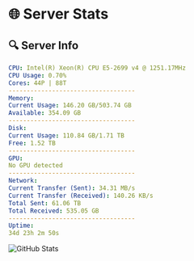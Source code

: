 # 🌐 Server Stats
## 🔍 Server Info
```yaml
CPU: Intel(R) Xeon(R) CPU E5-2699 v4 @ 1251.17MHz
CPU Usage: 0.70%
Cores: 44P | 88T
-----------------------------------
Memory:
Current Usage: 146.20 GB/503.74 GB
Available: 354.09 GB
-----------------------------------
Disk:
Current Usage: 110.84 GB/1.71 TB
Free: 1.52 TB
-----------------------------------
GPU:
No GPU detected
-----------------------------------
Network:
Current Transfer (Sent): 34.31 MB/s
Current Transfer (Received): 140.26 KB/s
Total Sent: 61.06 TB
Total Received: 535.05 GB
-----------------------------------
Uptime:
34d 23h 2m 50s
```
![GitHub Stats](https://img.shields.io/badge/Updated-2025-04-11_20:25:39-blue)